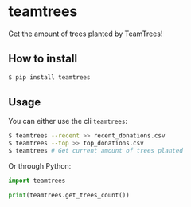 # teamtrees
Get the amount of trees planted by TeamTrees!

## How to install
```sh
$ pip install teamtrees
```

## Usage
You can either use the cli `teamtrees`: 
```sh
$ teamtrees --recent >> recent_donations.csv
$ teamtrees --top >> top_donations.csv
$ teamtrees # Get current amount of trees planted
```

Or through Python:
```python
import teamtrees

print(teamtrees.get_trees_count())
```
